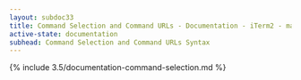 ```yaml
---
layout: subdoc33
title: Command Selection and Command URLs - Documentation - iTerm2 - macOS Terminal Replacement
active-state: documentation
subhead: Command Selection and Command URLs Syntax
---
```

{% include 3.5/documentation-command-selection.md %}

